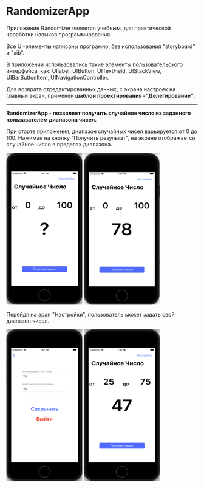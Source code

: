 # RandomizerApp

Приложение Randomizer является учебным, для практической наработки навыков программирования.

Все UI-элементы написаны програмно, без использования "storyboard" и "xib".

В приложении использовались такие элементы пользовательского интерфейса, как: 
UIlabel, UIButton, UITextField, UIStackView, UIBarButtonItem, UINavigationController.

Для возврата отредактированных данных, с экрана настроек на главный экран, применен **шаблон проектирования -"Делегирование"**.

---
**RandomizerApp - позволяет получить случайное число из заданного пользавателем диапазона чисел.**

При старте приложения, диапазон случайных  чисел варьируется от 0 до 100.
Нажимая на кнопку "Получить результат", на экране отображается случайное число в пределах диапазона.

<img src="screenshot/randomizer1.png" width="200" height="400">  <img src="screenshot/randomizer4.png" width="200" height="400">

Перейдя на эран "Настройки", пользователь может задать свой диапазон чисел.

<img src="screenshot/randomizer2.png" width="200" height="400"> <img src="screenshot/randomizer3.png" width="200" height="400"> 
 